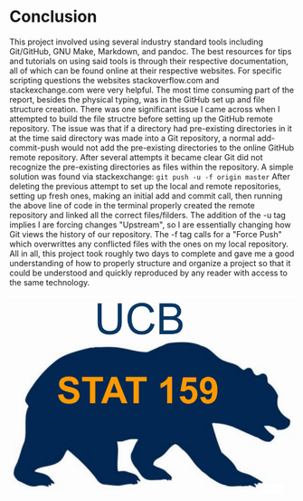 
# Conclusion

This project involved using several industry standard tools including Git/GitHub, GNU Make, Markdown, and pandoc. The best resources for tips and tutorials on using said tools is through their respective documentation, all of which can be found online at their respective websites. For specific scripting questions the websites stackoverflow.com and stackexchange.com were very helpful. The most time consuming part of the report, besides the physical typing, was in the GitHub set up and file structure creation.
There was one significant issue I came across when I attempted to build the file structre before setting up the GitHub remote repository. The issue was that if a directory had pre-existing directories in it at the time said directory was made into a Git repository, a normal add-commit-push would not add the pre-existing directories to the online GitHub remote repository. After several attempts it became clear Git did not recognize the pre-existing directories as files within the repository. A simple solution was found via stackexchange:
`git push -u -f origin master`
After deleting the previous attempt to set up the local and remote repositories, setting up fresh ones, making an initial add and commit call, then running the above line of code in the terminal properly created the remote repository and linked all the correct files/filders. The addition of the -u tag implies I are forcing changes "Upstream", so I are essentially changing how Git views the history of our repository. The -f tag calls for a "Force Push" which overwrittes any conflicted files with the ones on my local repository.
All in all, this project took roughly two days to complete and gave me a good understanding of how to properly structure and organize a project so that it could be understood and quickly reproduced by any reader with access to the same technology.

![stat159Logo](images/stat159-logo.png)
